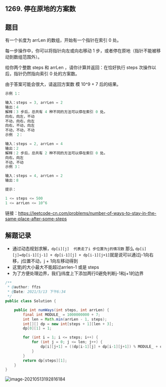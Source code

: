 ## 1269. 停在原地的方案数

## 题目

有一个长度为 arrLen 的数组，开始有一个指针在索引 0 处。

每一步操作中，你可以将指针向左或向右移动 1 步，或者停在原地（指针不能被移动到数组范围外）。

给你两个整数 steps 和 arrLen ，请你计算并返回：在恰好执行 steps 次操作以后，指针仍然指向索引 0 处的方案数。

由于答案可能会很大，请返回方案数 模 10^9 + 7 后的结果。

```java
示例 1：

输入：steps = 3, arrLen = 2
输出：4
解释：3 步后，总共有 4 种不同的方法可以停在索引 0 处。
向右，向左，不动
不动，向右，向左
向右，不动，向左
不动，不动，不动
示例  2：

输入：steps = 2, arrLen = 4
输出：2
解释：2 步后，总共有 2 种不同的方法可以停在索引 0 处。
向右，向左
不动，不动
示例 3：

输入：steps = 4, arrLen = 2
输出：8
```



```java
提示：

1 <= steps <= 500
1 <= arrLen <= 10^6
```


链接：https://leetcode-cn.com/problems/number-of-ways-to-stay-in-the-same-place-after-some-steps

## 解题记录

+ 通过动态规划求解，`dp[i][j]  代表走了i 步位置为j的情况数` 那么 `dp[i][j]=dp[i-1][j-1] + dp[i-1][j] + dp[i-1][j+1]`就是说可以通过j-1向右移，j位置不动，j + 1向左移动得到
+ 这里j的大小最大不能超过arrlen-1 或是 steps
+ 为了方便处理边界，我们j纬度上下添加两行0避免判断j-1和j+1的边界

```java
/**
 * @author: ffzs
 * @Date: 2021/5/13 下午6:34
 */
public class Solution {

    public int numWays(int steps, int arrLen) {
        final int MODULE_ = 1000000000 + 7;
        int len = Math.min(arrLen - 1, steps);
        int[][] dp = new int[steps + 1][len + 3];
        dp[0][1] = 1;

        for (int i = 1; i <= steps; i++) {
            for (int j = 0; j <= len; j++) {
                dp[i][j+1] = ((dp[i-1][j] + dp[i-1][j+1]) % MODULE_ + dp[i-1][j+2]) % MODULE_;
            }
        }
        return dp[steps][1];
    }
}
```

![image-20210513192816184](https://gitee.com/ffzs/picture_go/raw/master/img/image-20210513192816184.png)